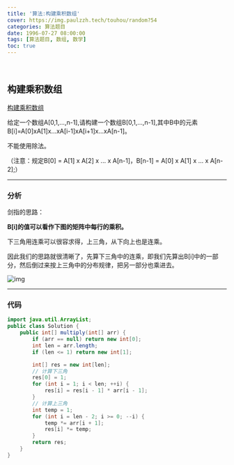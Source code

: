 ```yaml
---
title: '算法:构建乘积数组'
cover: https://img.paulzzh.tech/touhou/random?54
categories: 算法题目
date: 1996-07-27 08:00:00
tags: [算法题目, 数组, 数学]
toc: true
---
```


<br/>

<!--more-->

## 构建乘积数组

[构建乘积数组](https://www.nowcoder.com/practice/94a4d381a68b47b7a8bed86f2975db46?tpId=13&tqId=11204&tPage=3&rp=1&ru=%2Fta%2Fcoding-interviews&qru=%2Fta%2Fcoding-interviews%2Fquestion-ranking)

给定一个数组A[0,1,...,n-1],请构建一个数组B[0,1,...,n-1],其中B中的元素B[i]=A[0]xA[1]x...xA[i-1]xA[i+1]x...xA[n-1]。

不能使用除法。

（注意：规定B[0] = A[1] x A[2] x ... x A[n-1]，B[n-1] = A[0] x A[1] x ... x A[n-2];）

****

### 分析

剑指的思路： 

**B[i]的值可以看作下图的矩阵中每行的乘积。**

下三角用连乘可以很容求得，上三角，从下向上也是连乘。 

  因此我们的思路就很清晰了，先算下三角中的连乘，即我们先算出B[i]中的一部分，然后倒过来按上三角中的分布规律，把另一部分也乘进去。 

  ![img](https://uploadfiles.nowcoder.com/images/20160829/841505_1472459965615_8640A8F86FB2AB3117629E2456D8C652)    

****

### 代码

```java
import java.util.ArrayList;
public class Solution {
    public int[] multiply(int[] arr) {
        if (arr == null) return new int[0];
        int len = arr.length;
        if (len <= 1) return new int[1];

        int[] res = new int[len];
        // 计算下三角
        res[0] = 1;
        for (int i = 1; i < len; ++i) {
            res[i] = res[i - 1] * arr[i - 1];
        }
        // 计算上三角
        int temp = 1;
        for (int i = len - 2; i >= 0; --i) {
            temp *= arr[i + 1];
            res[i] *= temp;
        }
        return res;
    }
}
```

